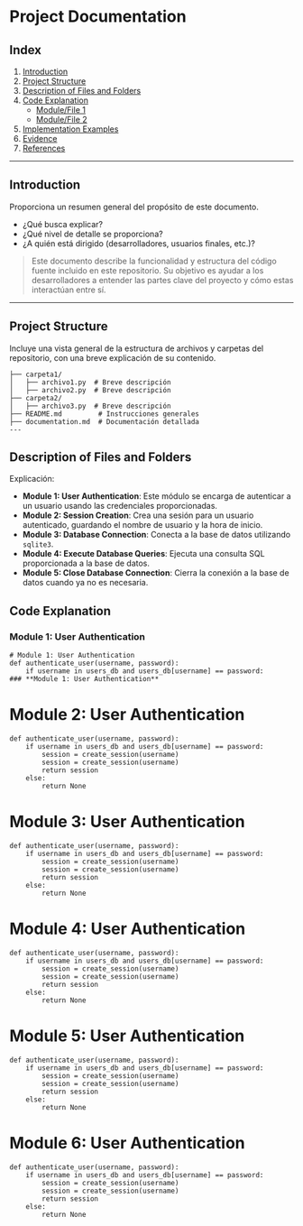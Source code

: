 # **Project Documentation**  

## **Index**  
1. [Introduction](#introduction)  
2. [Project Structure](#project-structure)  
3. [Description of Files and Folders](#description-of-files-and-folders)  
4. [Code Explanation](#code-explanation)  
   - [Module/File 1](#modulefile-1)  
   - [Module/File 2](#modulefile-2)  
5. [Implementation Examples](#implementation-examples)  
6. [Evidence](#evidence)  
7. [References](#references)
---

## **Introduction**  
Proporciona un resumen general del propósito de este documento.  
- ¿Qué busca explicar?  
- ¿Qué nivel de detalle se proporciona?  
- ¿A quién está dirigido (desarrolladores, usuarios finales, etc.)?  

> Este documento describe la funcionalidad y estructura del código fuente incluido en este repositorio. Su objetivo es ayudar a los desarrolladores a entender las partes clave del proyecto y cómo estas interactúan entre sí.  

---

## **Project Structure**  
Incluye una vista general de la estructura de archivos y carpetas del repositorio, con una breve explicación de su contenido.  

```plaintext
├── carpeta1/  
│   ├── archivo1.py  # Breve descripción  
│   ├── archivo2.py  # Breve descripción  
├── carpeta2/  
│   ├── archivo3.py  # Breve descripción  
├── README.md         # Instrucciones generales  
├── documentation.md  # Documentación detallada  
---
```
## **Description of Files and Folders**  
Explicación:
- **Module 1: User Authentication**: Este módulo se encarga de autenticar a un usuario usando las credenciales proporcionadas.
- **Module 2: Session Creation**: Crea una sesión para un usuario autenticado, guardando el nombre de usuario y la hora de inicio.
- **Module 3: Database Connection**: Conecta a la base de datos utilizando `sqlite3`.
- **Module 4: Execute Database Queries**: Ejecuta una consulta SQL proporcionada a la base de datos.
- **Module 5: Close Database Connection**: Cierra la conexión a la base de datos cuando ya no es necesaria.

## **Code Explanation**  

### **Module 1: User Authentication**  
```plaintext
# Module 1: User Authentication
def authenticate_user(username, password):
    if username in users_db and users_db[username] == password:
### **Module 1: User Authentication**  
```
# Module 2: User Authentication
```plaintext
def authenticate_user(username, password):
    if username in users_db and users_db[username] == password:
        session = create_session(username)
        session = create_session(username)
        return session
    else:
        return None
```
# Module 3: User Authentication
```plaintext
def authenticate_user(username, password):
    if username in users_db and users_db[username] == password:
        session = create_session(username)
        session = create_session(username)
        return session
    else:
        return None
```
# Module 4: User Authentication
```plaintext
def authenticate_user(username, password):
    if username in users_db and users_db[username] == password:
        session = create_session(username)
        session = create_session(username)
        return session
    else:
        return None
```
# Module 5: User Authentication
```plaintext
def authenticate_user(username, password):
    if username in users_db and users_db[username] == password:
        session = create_session(username)
        session = create_session(username)
        return session
    else:
        return None
```
# Module 6: User Authentication
```plaintext
def authenticate_user(username, password):
    if username in users_db and users_db[username] == password:
        session = create_session(username)
        session = create_session(username)
        return session
    else:
        return None


